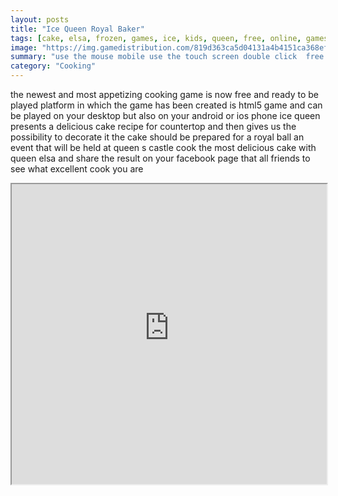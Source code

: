 ```yaml
---
layout: posts
title: "Ice Queen Royal Baker"
tags: [cake, elsa, frozen, games, ice, kids, queen, free, online, games, oyna, game, free, games, play, play, games]
image: "https://img.gamedistribution.com/819d363ca5d04131a4b4151ca368efb0.jpg"
summary: "use the mouse mobile use the touch screen double click  free online games oyna game free games play play games"
category: "Cooking"
---
```


the newest and most appetizing cooking game is now free and ready to be played platform in which the game has been created is html5 game and can be played on your desktop but also on your android or ios phone ice queen presents a delicious cake recipe for countertop and then gives us the possibility to decorate it the cake should be prepared for a royal ball an event that will be held at queen s castle cook the most delicious cake with queen elsa and share the result on your facebook page that all friends to see what excellent cook you are

<iframe width="100%" height="480px;" src="https://html5.gamedistribution.com/819d363ca5d04131a4b4151ca368efb0/"></iframe>